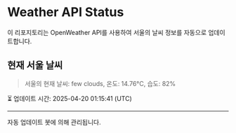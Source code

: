 
# Weather API Status

이 리포지토리는 OpenWeather API를 사용하여 서울의 날씨 정보를 자동으로 업데이트합니다.

## 현재 서울 날씨
> 서울의 현재 날씨: few clouds, 온도: 14.76°C, 습도: 82%

⏳ 업데이트 시간: 2025-04-20 01:15:41 (UTC)

---
자동 업데이트 봇에 의해 관리됩니다.
